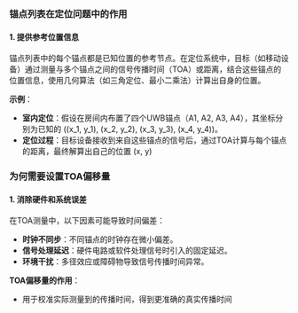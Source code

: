 ### **锚点列表在定位问题中的作用**

#### **1. 提供参考位置信息**
锚点列表中的每个锚点都是已知位置的参考节点。在定位系统中，目标（如移动设备）通过测量与多个锚点之间的信号传播时间（TOA）或距离，结合这些锚点的位置信息，使用几何算法（如三角定位、最小二乘法）计算出自身的位置。

**示例**：
- **室内定位**：假设在房间内布置了四个UWB锚点（A1, A2, A3, A4），其坐标分别为已知的 ((x_1, y_1), (x_2, y_2), (x_3, y_3), (x_4, y_4))。
- **定位过程**：目标设备接收到来自这些锚点的信号后，通过TOA计算与每个锚点的距离，最终解算出自己的位置 (x, y)


### **为何需要设置TOA偏移量**

#### **1. 消除硬件和系统误差**
在TOA测量中，以下因素可能导致时间偏差：
- **时钟不同步**：不同锚点的时钟存在微小偏差。
- **信号处理延迟**：硬件电路或软件处理信号时引入的固定延迟。
- **环境干扰**：多径效应或障碍物导致信号传播时间异常。

**TOA偏移量的作用**：
- 用于校准实际测量到的传播时间，得到更准确的真实传播时间


